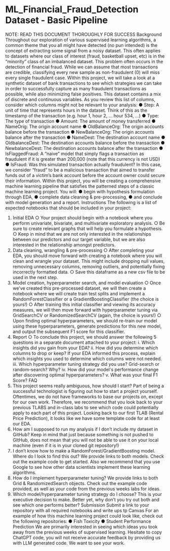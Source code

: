 # ML_Financial_Fraud_Detection Dataset - Basic Pipeline 
NOTE: READ THIS DOCUMENT THOROUGHLY FOR SUCCESS 
Background 
Throughout our exploration of various supervised learning algorithms, a common theme that you all might have detected (no pun intended) is the concept of extracting some signal from a noisy dataset. 
This often applies to datasets where our class of interest (fraud, basketball upset, etc) is in the “minority” class of an imbalanced dataset. 
This problem often occurs in the detection of financial fraud. While we can assume that most transactions are credible, classifying every new sample as non-fraudulent (0) will miss every single fraudulent case. 
Within this project, we will take a look at a synthetic dataset of bank transactions to see which strategies we can take in order to successfully capture as many fraudulent transactions as possible, while also minimizing false positives. 
This dataset contains a mix of discrete and continuous variables. As you review this list of columns, consider which columns might not be relevant to your analysis: 
● Step: A unit of time that represents hours in the dataset. Think of this as the timestamp of the transaction (e.g. hour 1, hour 2, … hour 534, …) 
● Type: The type of transaction 
● Amount: The amount of money transferred 
● NameOrig: The origin account name
● OldBalanceOrg: The origin accounts balance before the transaction ● NewBalanceOrg: The origin accounts balance after the transaction 
● NameDest: The destination account name 
● OldbalanceDest: The destination accounts balance before the transaction ● NewbalanceDest: The destination accounts balance after the transaction 
● IsFlaggedFraud: A “naive” model that simply flags a transaction as fraudulent if it is greater than 200,000 (note that this currency is not USD) 
● IsFraud: Was this simulated transaction actually fraudulent? In this case, we consider “fraud” to be a malicious transaction that aimed to transfer funds out of a victim’s bank account before the account owner could secure their information. 
Within this project, you will be creating a comprehensive machine learning pipeline that satisfies the patterned steps of a classic machine learning project. You will: 
● begin with hypothesis formulation through EDA, 
● complete data cleaning & pre-processing, 
● and conclude with model generation and a report. 
Instructions 
The following is a list of expected notebooks that should be included in your project: 
1. Initial EDA 
○ Your project should begin with a notebook where you perform univariate, bivariate, and multivariate exploratory analysis. 
○ Be sure to create relevant graphs that will help you formulate a hypothesis. ○ Keep in mind that we are not only interested in the relationships between our predictors and our target variable, but we are also interested in the 
relationship amongst predictors. 
2. Data cleaning, wrangling & pre-processing 
○ After completing your EDA, you should move forward with creating a notebook where you will clean and wrangle your dataset. This might include dropping null values, removing unnecessary columns, removing outliers, and 
potentially fixing incorrectly formatted data. 
○ Save this dataframe as a new csv file to be used in the next step.
3. Model creation, hyperparameter search, and model evaluation 
○ Once we’ve created this pre-processed dataset, we will then create a notebook where we will create train test splits and implement a RandomForestClassifier or a GradientBoostingClassifier (the choice is yours!) 
○ After training this initial classifier and viewing its accuracy measures, we will then move forward with hyperparameter tuning via GridSearchCV or 
RandomizedSearchCV (again, the choice is yours!) 
○ Upon finding optimal hyperparameters, we should re-train our model using these hyperparameters, generate predictions for this new model, and output the subsequent F1 score for this classifier. 
4. Report 
○ To conclude this project, we should answer the following 5 questions in a separate document attached to your project: 
i. Which insights did you gain from your EDA? 
ii. How did you determine which columns to drop or keep? If your EDA informed this process, explain which insights you used to determine which columns were not needed. 
iii. Which hyperparameter tuning strategy did you use? Grid-search or random-search? Why? 
iv. How did your model's performance change after discovering optimal hyperparameters? 
v. What was your final F1 Score? 
FAQ 
1. This project seems really ambiguous, how should I start? 
Part of being a successful technologist is figuring out how to start a project yourself. Oftentimes, we do not have frameworks to base our projects on, except for our own work. 
Therefore, we recommend that you look back to your previous TLABS and in-class labs to see which code could potentially apply to each part of this project. 
Looking back to our first TLAB (Rental Price Prediction), it looks like we have some template code for at least our EDA.
2. How am I supposed to run my analysis if I don’t include my dataset in GitHub? 
Keep in mind that just because something is not pushed to GItHub, does not mean that you will not be able to use it on your local machine (even if it is in your cloned git repository!) 
3. I don’t know how to make a RandomForest/GradientBoosting model. Where do I look to find this out? 
We provide links to both models. Check out the example code to get started. Also we recommend that you use Google to see how other data scientists implement these learning algorithms. 
4. How do I implement hyperparameter tuning? 
We provide links to both Grid & RandomizedSearch objects. Check out the example code provided, as well as your code from the previous weeks labs for ideas. 
5. Which model/hyperparameter tuning strategy do I choose? 
This is your executive decision to make. Better yet, why don’t you try out both and see which one performs better? 
Submission 
Submit a link to your repository with all required notebooks and write ups tp Canvas
For an example of how this machine learning project could look like, check out the following repositories: 
● Fish Toxicity 
● Student Performance Prediction 
We are primarily interested in seeing which ideas you took away from the previous weeks of supervised learning. Hesitate to copy ChatGPT code, you will not receive accurate feedback by providing us with LLM generated code. We want to see your work.
